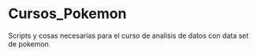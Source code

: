 # Cursos_Pokemon
Scripts y cosas necesarias para el curso de analisis de datos con data set de pokemon 
